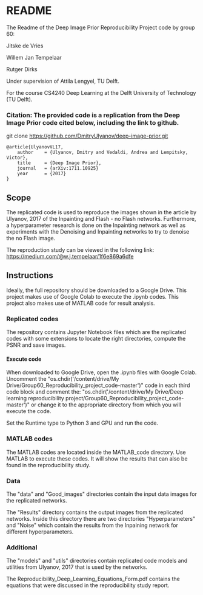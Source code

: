 # README 

The Readme of the Deep Image Prior Reproducibility Project code by group 60:

Jitske de Vries

Willem Jan Tempelaar

Rutger Dirks 

Under supervision of Attila Lengyel, TU Delft.

For the course CS4240 Deep Learning at the Delft University of Technology (TU Delft).

### Citation: The provided code is a replication from the Deep Image Prior code cited below, including the link to github.

git clone https://github.com/DmitryUlyanov/deep-image-prior.git

```
@article{UlyanovVL17,
    author    = {Ulyanov, Dmitry and Vedaldi, Andrea and Lempitsky, Victor},   
    title     = {Deep Image Prior},   
    journal   = {arXiv:1711.10925}    
    year      = {2017}   
}
```

## Scope

The replicated code is used to reproduce the images shown in the article by Ulyanov, 2017 
of the Inpainting and Flash - no Flash networks. Furthermore, a hyperparameter research is done on the Inpainting network
as well as experiments with the Denoising and Inpainting networks to try to denoise the no Flash image.  

The reproduction study can be viewed in the following link: https://medium.com/@w.j.tempelaar/1f6e869a6dfe

## Instructions

Ideally, the full repository should be downloaded to a Google Drive. 
This project makes use of Google Colab to execute the .ipynb codes.
This project also makes use of MATLAB code for result analysis. 

### Replicated codes
The repository contains Jupyter Notebook files which are the replicated codes 
with some extensions to locate the right directories, compute the PSNR and save images.

#### Execute code
When downloaded to Google Drive, open the .ipynb files with Google Colab.
Uncomment the 
"os.chdir('/content/drive/My Drive/Group60_Reproducibility_project_code-master')"
code in each third code block and comment the: 
"os.chdir('/content/drive/My Drive/Deep learning reproducibility project/Group60_Reproducibility_project_code-master')"
or change it to the appropriate directory from which you will execute the code.

Set the Runtime type to Python 3 and GPU and run the code.


### MATLAB codes
The MATLAB codes are located inside the MATLAB_code directory.
Use MATLAB to execute these codes. 
It will show the results that can also be found in the reproducibility study. 

### Data
The "data" and "Good_images" directories contain the input data images for the replicated networks.

The "Results" directory contains the output images from the replicated networks. 
Inside this directory there are two directories "Hyperparameters" and "Noise"
which contain the results from the Inpaining network for different hyperparameters. 

### Additional 
The "models" and "utils" directories contain replicated code models and utilities from Ulyanov, 2017
that is used by the networks.

The Reproducibility_Deep_Learning_Equations_Form.pdf contains the equations that were discussed in the reproducibility study report.



